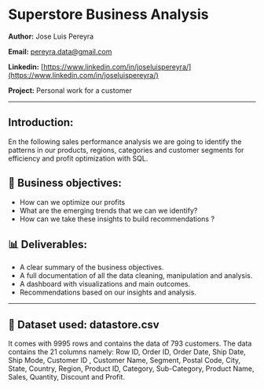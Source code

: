 # Superstore Business Analysis

**Author:** Jose Luis Pereyra  

**Email:** pereyra.data@gmail.com

**Linkedin:** [https://www.linkedin.com/in/joseluispereyra/](https://www.linkedin.com/in/joseluispereyra/)

**Project:** Personal work for a customer

---

## Introduction:

En the following sales performance analysis we are going to identify the patterns in our products, regions, categories and customer segments for efficiency and profit optimization with SQL. 

## 💼 Business objectives:

- How can we optimize our profits
- What are the emerging trends that we can we identify?
- How can we take these insights to build recommendations ?

## 📊 **Deliverables:**

- A clear summary of the business objectives.
- A full documentation of all the data cleaning, manipulation and analysis.
- A dashboard with visualizations and main outcomes.
- Recommendations based on our insights and analysis.

---

## 📂 Dataset used: datastore.csv

It comes with 9995 rows and contains the data of 793 customers. The data contains the 21 columns namely: Row ID, Order ID, Order Date, Ship Date, Ship Mode, Customer ID , Customer Name, Segment, Postal Code, City, State, Country, Region, Product ID, Category, Sub-Category, Product Name, Sales, Quantity, Discount and Profit.
